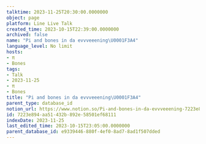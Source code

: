```yaml
---
talktime: 2023-11-25T20:30:00.0000000
object: page
platform: Line Live Talk
created_time: 2023-10-15T22:39:00.0000000
archived: false
name: "Pi and bones in da evvveeening\U0001F3A4"
language_level: No limit
hosts:
- π
- Bones
tags:
- Talk
- 2023-11-25
- π
- Bones
title: "Pi and bones in da evvveeening\U0001F3A4"
parent_type: database_id
notion_url: https://www.notion.so/Pi-and-bones-in-da-evvveeening-7223e894aa51432b892e58501ef68111
id: 7223e894-aa51-432b-892e-58501ef68111
indexDate: 2023-11-25
last_edited_time: 2023-10-15T23:05:00.0000000
parent_database_id: e9339446-880f-4ef0-8ad7-8ad1f507dded
---
```



   
   
   
   

   
























